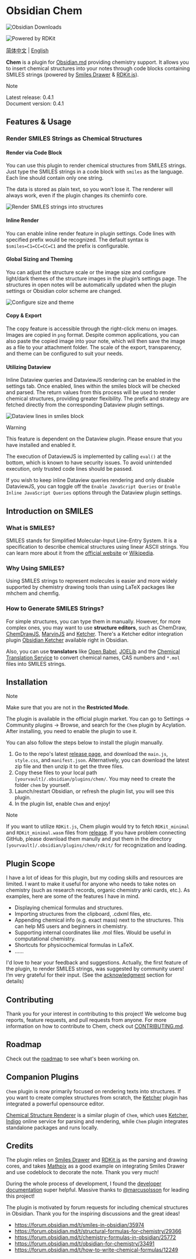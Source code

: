 # Obsidian Chem

![Obsidian Downloads](https://img.shields.io/badge/dynamic/json?logo=obsidian&color=%23483699&label=downloads&query=%24%5B%22chem%22%5D.downloads&url=https%3A%2F%2Fraw.githubusercontent.com%2Fobsidianmd%2Fobsidian-releases%2Fmaster%2Fcommunity-plugin-stats.json)

![Powered by RDKit](https://img.shields.io/badge/Powered%20by-RDKit-3838ff.svg?logo=data:image/png;base64,iVBORw0KGgoAAAANSUhEUgAAABAAAAAQBAMAAADt3eJSAAAABGdBTUEAALGPC/xhBQAAACBjSFJNAAB6JgAAgIQAAPoAAACA6AAAdTAAAOpgAAA6mAAAF3CculE8AAAAFVBMVEXc3NwUFP8UPP9kZP+MjP+0tP////9ZXZotAAAAAXRSTlMAQObYZgAAAAFiS0dEBmFmuH0AAAAHdElNRQfmAwsPGi+MyC9RAAAAQElEQVQI12NgQABGQUEBMENISUkRLKBsbGwEEhIyBgJFsICLC0iIUdnExcUZwnANQWfApKCK4doRBsKtQFgKAQC5Ww1JEHSEkAAAACV0RVh0ZGF0ZTpjcmVhdGUAMjAyMi0wMy0xMVQxNToyNjo0NyswMDowMDzr2J4AAAAldEVYdGRhdGU6bW9kaWZ5ADIwMjItMDMtMTFUMTU6MjY6NDcrMDA6MDBNtmAiAAAAAElFTkSuQmCC)

[简体中文](README-ZH.md) | [English](README.md)

**Chem** is a plugin for [Obsidian.md](https://obsidian.md/) providing chemistry support. It allows you to insert chemical structures into your notes through code blocks containing SMILES strings (powered by [Smiles Drawer](https://github.com/reymond-group/smilesDrawer) & [RDKit.js](https://github.com/rdkit/rdkit-js)).

> [!Note]
> Latest release: 0.4.1  
> Document version: 0.4.1  

## Features & Usage

### Render SMILES Strings as Chemical Structures

#### Render via Code Block

You can use this plugin to render chemical structures from SMILES strings. Just type the SMILES strings in a code block with `smiles` as the language. Each line should contain only one string.

The data is stored as plain text, so you won’t lose it. The renderer will always work, even if the plugin changes its cheminfo core.

![Render SMILES strings into structures](https://github.com/Acylation/obsidian-chem/assets/73122375/a9f9a440-dc66-4689-ab1a-1ef265242778)

#### Inline Render

You can enable inline render feature in plugin settings. Code lines with specified prefix would be recognized. The default syntax is `$smiles=C1=CC=CC=C1` and the prefix is configurable.

#### Global Sizing and Theming

You can adjust the structure scale or the image size and configure light/dark themes of the structure images in the plugin’s settings page. The structures in open notes will be automatically updated when the plugin settings or Obsidian color scheme are changed.

![Configure size and theme](https://github.com/Acylation/obsidian-chem/assets/73122375/fde8d0a4-2c9c-458c-b357-78952480b755)

#### Copy & Export

The copy feature is accessible through the right-click menu on images. Images are copied in `png` format. Despite common applications, you can also paste the copied image into your note, which will then save the image as a file to your attachment folder. The scale of the export, transparency, and theme can be configured to suit your needs.

#### Utilizing Dataview

Inline Dataview queries and DataviewJS rendering can be enabled in the settings tab. Once enabled, lines within the smiles block will be checked and parsed. The return values from this process will be used to render chemical structures, providing greater flexibility. The prefix and strategy are fetched directly from the corresponding Dataview plugin settings.

![Dataview lines in smiles block](https://github-production-user-asset-6210df.s3.amazonaws.com/73122375/292734194-d227fdb8-9c8f-4c87-965a-73c0f2445993.png)

> [!Warning]
> This feature is dependent on the Dataview plugin. Please ensure that you have installed and enabled it.
>
> The execution of DataviewJS is implemented by calling `eval()` at the bottom, which is known to have security issues. To avoid unintended execution, only trusted code lines should be passed.  
>
> If you wish to keep inline Dataview queries rendering and only disable DataviewJS, you can toggle off the `Enable JavaScript Queries` or `Enable Inline JavaScript Queries` options through the Dataview plugin settings.  

## Introduction on SMILES

### What is SMILES?

SMILES stands for Simplified Molecular-Input Line-Entry System. It is a specification to describe chemical structures using linear ASCII strings. You can learn more about it from the [official website](http://opensmiles.org/opensmiles.html) or [Wikipedia](https://en.wikipedia.org/wiki/Simplified_molecular-input_line-entry_system).

### Why Using SMILES?

Using SMILES strings to represent molecules is easier and more widely supported by chemistry drawing tools than using LaTeX packages like mhchem and chemfig.

### How to Generate SMILES Strings?

For simple structures, you can type them in manually. However, for more complex ones, you may want to use **structure editors**, such as ChemDraw, [ChemDrawJS](https://chemdrawdirect.perkinelmer.cloud/js/sample/index.html#), [MarvinJS](https://marvinjs-demo.chemaxon.com/latest/index.html) and [Ketcher](https://lifescience.opensource.epam.com/KetcherDemoSA/index.html). There's a Ketcher editor integration plugin [Obsidian Ketcher](https://github.com/yuleicul/obsidian-ketcher) available right in Obsidian.

Also, you can use **translators** like [Open Babel](https://openbabel.org/), [JOELib](https://sourceforge.net/projects/joelib/) and the [Chemical Translation Service](https://cts.fiehnlab.ucdavis.edu/) to convert chemical names, CAS numbers and `*.mol` files into SMILES strings.

## Installation

> [!Note]  
> Make sure that you are not in the **Restricted Mode**.

The plugin is available in the official plugin market. You can go to Settings → Community plugins → Browse, and search for the `Chem` plugin by Acylation. After installing, you need to enable the plugin to use it.

You can also follow the steps below to install the plugin manually.

1. Go to the repo's latest [release page](https://github.com/Acylation/obsidian-chem/releases/latest), and download the `main.js`, `style.css`, and `manifest.json`. Alternatively, you can download the latest zip file and then unzip it to get the three files.
2. Copy these files to your local path `[yourvault]/.obsidian/plugins/chem/`. You may need to create the folder `chem` by yourself.
3. Launch/restart Obsidian, or refresh the plugin list, you will see this plugin.
4. In the plugin list, enable `Chem` and enjoy!

> [!Note]
> If you want to utilize `RDKit.js`, Chem plugin would try to fetch `RDKit_minimal` and `RDKit_minimal.wasm` files from [release](https://github.com/Acylation/obsidian-chem/releases/latest). If you have problem connecting GitHub, please download them manully and put them in the directory `[yourvault]/.obsidian/plugins/chem/rdkit/` for recognization and loading.

## Plugin Scope

I have a lot of ideas for this plugin, but my coding skills and resources are limited. I want to make it useful for anyone who needs to take notes on chemistry (such as research records, organic chemistry anki cards, etc.). As examples, here are some of the features I have in mind.

- Displaying chemical formulas and structures.
- Importing structures from the clipboard, .cdxml files, etc.
- Appending chemical info (e.g. exact mass) next to the structures. This can help MS users and beginners in chemistry.
- Supporting internal coordinates like .mol files. Would be useful in computational chemistry.
- Shortcuts for physicochemical formulas in LaTeX.
- ......

I'd love to hear your feedback and suggestions. Actually, the first feature of the plugin, to render SMILES strings, was suggested by community users! I’m very grateful for their input. (See the [acknowledgment](https://github.com/Acylation/obsidian-chem#acknowledgment) section for details)

## Contributing

Thank you for your interest in contributing to this project! We welcome bug reports, feature requests, and pull requests from anyone. For more information on how to contribute to Chem, check out [CONTRIBUTING.md](docs/CONTRIBUTING.md).

## Roadmap

Check out the [roadmap](https://github.com/users/Acylation/projects/6) to see what's been working on.

## Companion Plugins

`Chem` plugin is now primarily focused on rendering texts into structures. If you want to create complex structures from scratch, the [Ketcher](https://github.com/yuleicul/obsidian-ketcher) plugin has integrated a powerful opensource editor.

[Chemical Structure Renderer](https://github.com/xaya1001/obsidian-Chemical-Structure-Renderer) is a similar plugin of `Chem`, which uses [Ketcher](https://github.com/epam/ketcher), [Indigo](https://github.com/epam/Indigo) online service for parsing and rendering, while `Chem` plugin integrates standalone packages and runs locally.

## Credits

The plugin relies on [Smiles Drawer](https://github.com/reymond-group/smilesDrawer) and [RDKit.js](https://github.com/rdkit/rdkit-js) as the parsing and drawing cores, and takes [Mathpix](https://github.com/Mathpix/mathpix-markdown-it) as a good example on integrating Smiles Drawer and use codeblock to decorate the note. Thank you very much!

During the whole process of development, I found the [developer documentation](https://docs.obsidian.md/Plugins/Getting+started/Build+a+plugin) super helpful. Massive thanks to [@marcusolsson](https://github.com/marcusolsson) for leading this project!

The plugin is motivated by forum requests for including chemical structures in Obsidian. Thank you for the inspiring discussions and the great ideas!

- <https://forum.obsidian.md/t/smiles-in-obsidian/35974>
- <https://forum.obsidian.md/t/structural-formulas-for-chemistry/29366>
- <https://forum.obsidian.md/t/chemistry-formulas-in-obsidian/25772>
- <https://forum.obsidian.md/t/obsidian-for-chemistry/33491>
- <https://forum.obsidian.md/t/how-to-write-chemical-formulas/12249>
